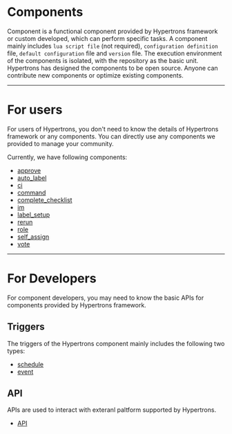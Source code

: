 # Components

Component is a functional component provided by Hypertrons framework or custom developed, which can perform specific tasks. A component mainly includes `lua script file` (not required), `configuration definition` file, `default configuration` file and `version` file. The execution environment of the components is isolated, with the repository as the basic unit. Hypertrons has designed the components to be open source. Anyone can contribute new components or optimize existing components.

---

# For users

For users of Hypertrons, you don't need to know the details of Hypertrons framework or any components. You can directly use any components we provided to manage your community.

Currently, we have following components:

- [approve](/component/approve.md)
- [auto_label](/component/auto_label.md)
- [ci](/component/ci.md)
- [command](/component/command.md)
- [complete_checklist](/component/complete_checklist.md)
- [im](/component/im.md)
- [label_setup](/component/label_setup.md)
- [rerun](/component/rerun.md)
- [role](/component/role.md)
- [self_assign](/component/self_assign.md)
- [vote](/component/vote.md)

---

# For Developers

For component developers, you may need to know the basic APIs for components provided by Hypertrons framework.

## Triggers

The triggers of the Hypertrons component mainly includes the following two types:

- [schedule](/component/core/schedule.md)
- [event](/component/core/event.md)

## API

APIs are used to interact with exteranl paltform supported by Hypertrons.

- [API](/component/core/API.md)
